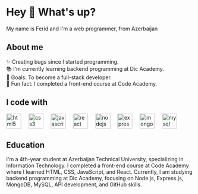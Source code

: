 <h1 align="left">Hey 👋 What's up?</h1>

<p align="left">My name is Ferid and I'm a web programmer, from Azerbaijan</p>

<h2 align="left">About me</h2>

<p align="left">
  ✨ Creating bugs since I started programming.<br>
  📚 I'm currently learning backend programming at Dic Academy.<br>
  🎯 Goals: To become a full-stack developer.<br>
  🎲 Fun fact: I completed a front-end course at Code Academy.
</p>

<h2 align="left">I code with</h2>

<div align="left">
  <img src="https://cdn.jsdelivr.net/gh/devicons/devicon/icons/html5/html5-original.svg" height="40" alt="html5 logo"  />
  <img width="12" />
  <img src="https://cdn.jsdelivr.net/gh/devicons/devicon/icons/css3/css3-original.svg" height="40" alt="css3 logo"  />
  <img width="12" />
  <img src="https://cdn.jsdelivr.net/gh/devicons/devicon/icons/javascript/javascript-original.svg" height="40" alt="javascript logo"  />
  <img width="12" />
  <img src="https://cdn.jsdelivr.net/gh/devicons/devicon/icons/react/react-original.svg" height="40" alt="react logo"  />
  <img width="12" />
  <img src="https://cdn.jsdelivr.net/gh/devicons/devicon/icons/nodejs/nodejs-original.svg" height="40" alt="nodejs logo"  />
  <img width="12" />
  <img src="https://cdn.jsdelivr.net/gh/devicons/devicon/icons/express/express-original.svg" height="40" alt="express logo"  />
  <img width="12" />
  <img src="https://cdn.jsdelivr.net/gh/devicons/devicon/icons/mongodb/mongodb-original.svg" height="40" alt="mongodb logo"  />
  <img width="12" />
  <img src="https://cdn.jsdelivr.net/gh/devicons/devicon/icons/mysql/mysql-original.svg" height="40" alt="mysql logo"  />
</div>

<h2 align="left">Education</h2>

<p align="left">
  I'm a 4th-year student at Azerbaijan Technical University, specializing in Information Technology. I completed a front-end course at Code Academy where I learned HTML, CSS, JavaScript, and React. Currently, I am studying backend programming at Dic Academy, focusing on Node.js, Express.js, MongoDB, MySQL, API development, and GitHub skills.
</p>
